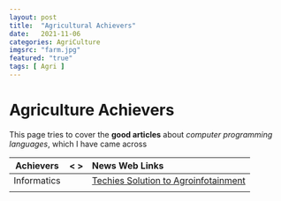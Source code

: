 ```yaml
---
layout: post
title:  "Agricultural Achievers"
date:   2021-11-06
categories: AgriCulture
imgsrc: "farm.jpg"
featured: "true"
tags: [ Agri ]
---
```

# Agriculture Achievers

This page tries to cover the **good articles**  about *computer programming languages*, which I have came across

| Achievers  |  < > |News Web Links  |  
| :---: | :---: | :--- | 
| Informatics | | [ Techies Solution to Agroinfotainment ](https://bookofachievers.com/articles/iot-farmer-friendly-solutions-have-to-be-tried-and-tested-to-yield-results/) | 
|    | |  |


